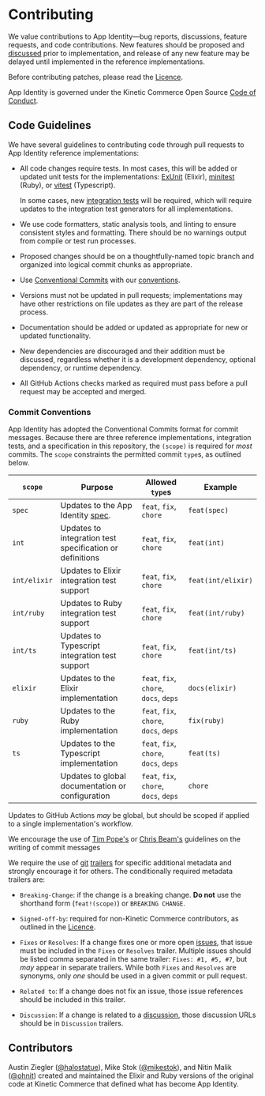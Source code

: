 # Contributing

We value contributions to App Identity—bug reports, discussions, feature
requests, and code contributions. New features should be proposed and
[discussed][] prior to implementation, and release of any new feature may be
delayed until implemented in the reference implementations.

Before contributing patches, please read the [Licence](./Licence.md).

App Identity is governed under the Kinetic Commerce Open Source [Code of
Conduct][].

## Code Guidelines

We have several guidelines to contributing code through pull requests to App
Identity reference implementations:

- All code changes require tests. In most cases, this will be added or updated
  unit tests for the implementations: [ExUnit][] (Elixir), [minitest][] (Ruby),
  or [vitest][] (Typescript).

  In some cases, new [integration tests](integration/README.md) will be
  required, which will require updates to the integration test generators for
  all implementations.

- We use code formatters, static analysis tools, and linting to ensure
  consistent styles and formatting. There should be no warnings output from
  compile or test run processes.

- Proposed changes should be on a thoughtfully-named topic branch and organized
  into logical commit chunks as appropriate.

- Use [Conventional Commits][] with our [conventions](#commit-conventions).

- Versions must not be updated in pull requests; implementations may have
  other restrictions on file updates as they are part of the release process.

- Documentation should be added or updated as appropriate for new or updated
  functionality.

- New dependencies are discouraged and their addition must be discussed,
  regardless whether it is a development dependency, optional dependency, or
  runtime dependency.

- All GitHub Actions checks marked as required must pass before a pull request
  may be accepted and merged.

### Commit Conventions

App Identity has adopted the Conventional Commits format for commit messages.
Because there are three reference implementations, integration tests, and
a specification in this repository, the `(scope)` is required for _most_
commits. The `scope` constraints the permitted commit `type`s, as outlined
below.

| `scope`      | Purpose                                                  | Allowed `type`s                        | Example            |
| ------------ | -------------------------------------------------------- | -------------------------------------- | ------------------ |
| `spec`       | Updates to the App Identity [spec](/spec/README.md).     | `feat`, `fix`, `chore`                 | `feat(spec)`       |
| `int`        | Updates to integration test specification or definitions | `feat`, `fix`, `chore`                 | `feat(int)`        |
| `int/elixir` | Updates to Elixir integration test support               | `feat`, `fix`, `chore`                 | `feat(int/elixir)` |
| `int/ruby`   | Updates to Ruby integration test support                 | `feat`, `fix`, `chore`                 | `feat(int/ruby)`   |
| `int/ts`     | Updates to Typescript integration test support           | `feat`, `fix`, `chore`                 | `feat(int/ts)`     |
| `elixir`     | Updates to the Elixir implementation                     | `feat`, `fix`, `chore`, `docs`, `deps` | `docs(elixir)`     |
| `ruby`       | Updates to the Ruby implementation                       | `feat`, `fix`, `chore`, `docs`, `deps` | `fix(ruby)`        |
| `ts`         | Updates to the Typescript implementation                 | `feat`, `fix`, `chore`, `docs`, `deps` | `feat(ts)`         |
|              | Updates to global documentation or configuration         | `feat`, `fix`, `chore`, `docs`, `deps` | `chore`            |

Updates to GitHub Actions _may_ be global, but should be scoped if applied to
a single implementation's workflow.

We encourage the use of [Tim Pope's][tpope-qcm] or [Chris Beam's][cbeams]
guidelines on the writing of commit messages

We require the use of [git][trailers1] [trailers][trailers2] for specific additional metadata and
strongly encourage it for others. The conditionally required metadata trailers
are:

- `Breaking-Change`: if the change is a breaking change. **Do not** use the
  shorthand form (`feat!(scope)`) or `BREAKING CHANGE`.

- `Signed-off-by`: required for non-Kinetic Commerce contributors, as outlined
  in the [Licence](./Licence.md#developer-certificate-of-origin).

- `Fixes` or `Resolves`: If a change fixes one or more open [issues][], that
  issue must be included in the `Fixes` or `Resolves` trailer. Multiple issues
  should be listed comma separated in the same trailer: `Fixes: #1, #5, #7`, but
  _may_ appear in separate trailers. While both `Fixes` and `Resolves` are
  synonyms, only _one_ should be used in a given commit or pull request.

- `Related to`: If a change does not fix an issue, those issue references
  should be included in this trailer.

- `Discussion`: If a change is related to a [discussion][discussed], those
  discussion URLs should be in `Discussion` trailers.

## Contributors

Austin Ziegler ([@halostatue][]), Mike Stok ([@mikestok][]), and Nitin Malik
([@ohnit][]) created and maintained the Elixir and Ruby versions of the original
code at Kinetic Commerce that defined what has become App Identity.

[@halostatue]: https://github.com/halostatue
[@mikestok]: https://github.com/mikestok
[@ohnit]: https://github.com/ohnit
[cbeams]: https://cbea.ms/git-commit/
[code of conduct]: https://github.com/KineticCafe/code-of-conduct
[conventional commits]: https://www.conventionalcommits.org/en/v1.0.0/
[discussed]: https://github.com/KineticCafe/app_identity/discussions/
[exunit]: https://hexdocs.pm/ex_unit/ExUnit.html
[issues]: https://github.com/KineticCafe/app_identity/issues/
[minitest]: https://github.com/seattlerb/minitest
[tpope-qcm]: http://tbaggery.com/2008/04/19/a-note-about-git-commit-messages.html
[trailers1]: https://git-scm.com/docs/git-interpret-trailers
[trailers2]: https://git-scm.com/docs/git-commit#Documentation/git-commit.txt---trailerlttokengtltvaluegt
[vitest]: https://vitest.dev/

